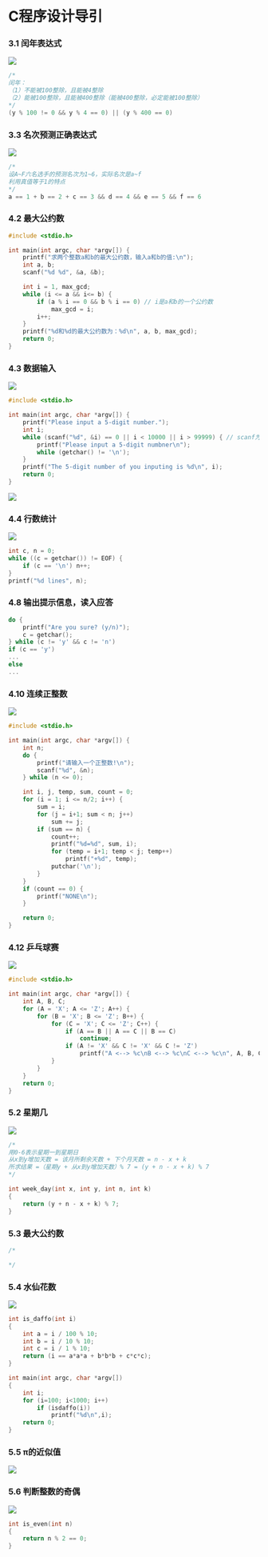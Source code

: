 # C程序设计导引

### 3.1 闰年表达式

![](../.gitbook/assets/image%20%2814%29.png)

```c
/*
闰年：
（1）不能被100整除，且能被4整除
（2）能被100整除，且能被400整除（能被400整除，必定能被100整除）
*/
(y % 100 != 0 && y % 4 == 0) || (y % 400 == 0)
```

### 3.3 名次预测正确表达式

![](../.gitbook/assets/image%20%28104%29.png)

```c
/*
设A~F六名选手的预测名次为1~6，实际名次是a~f
利用真值等于1的特点
*/
a == 1 + b == 2 + c == 3 && d == 4 && e == 5 && f == 6
```

### 4.2 最大公约数

```c
#include <stdio.h>

int main(int argc, char *argv[]) {
	printf("求两个整数a和b的最大公约数，输入a和b的值:\n");
	int a, b;
	scanf("%d %d", &a, &b);

	int i = 1, max_gcd;
	while (i <= a && i<= b) {
		if (a % i == 0 && b % i == 0) // i是a和b的一个公约数
			max_gcd = i;
		i++;
	}
	printf("%d和%d的最大公约数为：%d\n", a, b, max_gcd);
	return 0;
}
```

### 4.3 数据输入

![](../.gitbook/assets/image%20%2860%29.png)

```c
#include <stdio.h>

int main(int argc, char *argv[]) {
	printf("Please input a 5-digit number.");
	int i;
	while (scanf("%d", &i) == 0 || i < 10000 || i > 99999) { // scanf为读入任何数据返回0
		printf("Please input a 5-digit numbner\n");
		while (getchar() != '\n');
	}
	printf("The 5-digit number of you inputing is %d\n", i);
	return 0;
}
```

![](../.gitbook/assets/image%20%2871%29.png)

### 4.4 行数统计

![](../.gitbook/assets/image%20%2846%29.png)

```c
int c, n = 0;
while ((c = getchar()) != EOF) {
    if (c == '\n') n++;
}
printf("%d lines", n);
```

### 4.8 输出提示信息，读入应答

```c
do {
    printf("Are you sure? (y/n)");
    c = getchar();
} while (c != 'y' && c != 'n')
if (c == 'y') 
...
else
...
```

### 4.10 连续正整数

![](../.gitbook/assets/image%20%2843%29.png)

```c
#include <stdio.h>

int main(int argc, char *argv[]) {
	int n;
	do {
		printf("请输入一个正整数!\n");	
		scanf("%d", &n);
	} while (n <= 0);

	int i, j, temp, sum, count = 0;
	for (i = 1; i <= n/2; i++) {
		sum = i;
		for (j = i+1; sum < n; j++)
			sum += j;
		if (sum == n) {
			count++;
			printf("%d=%d", sum, i);
			for (temp = i+1; temp < j; temp++) 
				printf("+%d", temp);
			putchar('\n');
		} 
	}
	if (count == 0) {
		printf("NONE\n");
	}

	return 0;
}
```

### 4.12 乒乓球赛

![](../.gitbook/assets/image%20%2894%29.png)

```c
#include <stdio.h>

int main(int argc, char *argv[]) {
	int A, B, C;
	for (A = 'X'; A <= 'Z'; A++) {
		for (B = 'X'; B <= 'Z'; B++) {
			for (C = 'X'; C <= 'Z'; C++) {
				if (A == B || A == C || B == C)
					continue;
				if (A != 'X' && C != 'X' && C != 'Z')
					printf("A <--> %c\nB <--> %c\nC <--> %c\n", A, B, C);
			}
		}	
	}
	return 0;
}
```

### 5.2 星期几 

![](../.gitbook/assets/image%20%2815%29.png)

```c
/*
用0-6表示星期一到星期日
从x到y增加天数 = 该月所剩余天数 + 下个月天数 = n - x + k 
所求结果 =（星期y + 从x到y增加天数）% 7 = (y + n - x + k) % 7
*/

int week_day(int x, int y, int n, int k) 
{
    return (y + n - x + k) % 7; 
}
```

### 5.3 最大公约数

```c
/*

*/
```

### 5.4 水仙花数

![](../.gitbook/assets/image%20%2820%29.png)

```c
int is_daffo(int i) 
{
    int a = i / 100 % 10;
    int b = i / 10 % 10;
    int c = i / 1 % 10;    
    return (i == a*a*a + b*b*b + c*c*c);
}

int main(int argc, char *argv[])
{
    int i;
    for (i=100; i<1000; i++)
        if (isdaffo(i))
            printf("%d\n",i);
    return 0;
}
```

### 5.5 π的近似值

![](../.gitbook/assets/image%20%2874%29.png)

### 5.6 判断整数的奇偶

![](../.gitbook/assets/image%20%2866%29.png)

```c
int is_even(int n) 
{
    return n % 2 == 0; 
}
```

